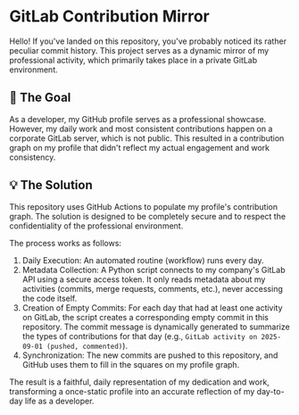 # GitLab Contribution Mirror

Hello! If you've landed on this repository, you've probably noticed its rather peculiar commit history. This project serves as a dynamic mirror of my professional activity, which primarily takes place in a private GitLab environment.

## 🎯 The Goal

As a developer, my GitHub profile serves as a professional showcase. However, my daily work and most consistent contributions happen on a corporate GitLab server, which is not public. This resulted in a contribution graph on my profile that didn't reflect my actual engagement and work consistency.

## 💡 The Solution

This repository uses GitHub Actions to populate my profile's contribution graph. The solution is designed to be completely secure and to respect the confidentiality of the professional environment.

The process works as follows:

1.  Daily Execution: An automated routine (workflow) runs every day.
2.  Metadata Collection: A Python script connects to my company's GitLab API using a secure access token. It only reads metadata about my activities (commits, merge requests, comments, etc.), never accessing the code itself.
3.  Creation of Empty Commits: For each day that had at least one activity on GitLab, the script creates a corresponding empty commit in this repository. The commit message is dynamically generated to summarize the types of contributions for that day (e.g., `GitLab activity on 2025-09-01 (pushed, commented)`).
4.  Synchronization: The new commits are pushed to this repository, and GitHub uses them to fill in the squares on my profile graph.

The result is a faithful, daily representation of my dedication and work, transforming a once-static profile into an accurate reflection of my day-to-day life as a developer.

